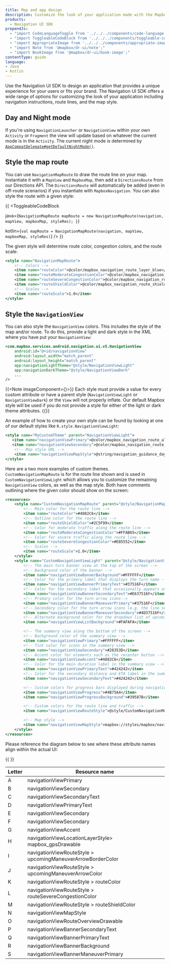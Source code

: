 ```yaml
---
title: Map and app design
description: Customize the look of your application made with the Mapbox Navigation UI SDK including adding map styles, styling the route line, and styling non-map UI elements.
products:
  - Navigation UI SDK
prependJs:
  - "import CodeLanguageToggle from '../../../components/code-language-toggle';"
  - "import ToggleableCodeBlock from '../../../components/toggleable-code-block';"
  - "import AppropriateImage from '../../../components/appropriate-image';"
  - "import Note from '@mapbox/dr-ui/note';"
  - "import BookImage from '@mapbox/dr-ui/book-image';"
contentType: guide
language:
- Java
- Kotlin
---
```


Use the Navigation UI SDK to design an application that provides a unique experience for your users or fits your brand. The Navigation UI SDK offers a wide range of options for customizing the look of your application including navigation instructions, route lines, and the map style.

## Day and Night mode

If you're using `NavigationLauncher` or `NavigationView` within your own `Activity` or `Fragment` the view will update based on
whatever the current mode is in the `Activity`. The current night mode is determined by [`AppCompatDelegate#getDefaultNightMode()`](https://developer.android.com/reference/android/support/v7/app/AppCompatDelegate.html#getDefaultNightMode()).

## Style the map route

You can use `NavigationMapRoute` to draw the route line on your map. Instantiate it with a `MapView` and `MapboxMap`, then add a `DirectionsRoute` from our Directions API. The `DirectionsRoute` will automatically be added (even in off-route scenarios) if you instantiate with `MapboxNavigation`. You can also style the route with a given style:

{{
<CodeLanguageToggle id="nav-map-route" />
<ToggleableCodeBlock

java={`
NavigationMapRoute mapRoute = new NavigationMapRoute(navigation, mapView, mapboxMap, styleRes);
}
`}

kotlin={`
val mapRoute = NavigationMapRoute(navigation, mapView, mapboxMap, styleRes)
`}
/>
}}

The given style will determine route color, congestion colors, and the route scale:

```xml
<style name="NavigationMapRoute">
    <!-- Colors -->
    <item name="routeColor">@color/mapbox_navigation_route_layer_blue</item>
    <item name="routeModerateCongestionColor">@color/mapbox_navigation_route_layer_congestion_yellow</item>
    <item name="routeSevereCongestionColor">@color/mapbox_navigation_route_layer_congestion_red</item>
    <item name="routeShieldColor">@color/mapbox_navigation_route_shield_layer_color</item>
    <!-- Scales -->
    <item name="routeScale">1.0</item>
</style>
```

## Style the `NavigationView`

You can also style the `NavigationView` colors. This includes the style of the map and/or route. To do this, provide a light and dark style in the XML where you have put your `NavigationView`:

```xml
<com.mapbox.services.android.navigation.ui.v5.NavigationView
    android:id="@+id/navigationView"
    android:layout_width="match_parent"
    android:layout_height="match_parent"
    app:navigationLightTheme="@style/NavigationViewLight"
    app:navigationDarkTheme="@style/NavigationViewDark"
    ...
/>
```

{{<Note imageComponent={<BookImage size="60" />}>}}
Each style must provide a value for every custom attribute or have a parent style (`NavigationViewLight` or `NavigationViewDark`) or the `View` will not properly inflate. Our default Mapbox style will be used if you do not provide a style for either of the light or dark theme attributes.
{{</Note>}}

An example of how to create your own style can be found by looking at one of our default styles like `R.style.NavigationViewLight`:

```xml
<style name="MyCustomTheme" parent="NavigationViewLight">
   <item name="navigationViewPrimary">@color/mapbox_navigation_route_alternative_congestion_red</item>
   <item name="navigationViewSecondary">@color/mapbox_navigation_route_layer_blue</item>
    <!-- Map style URL -->
    <item name="navigationViewMapStyle">@string/navigation_guidance_day_v3</item>
</style>
```

Here are a two more examples of custom themes. `CustomNavigationMapRoute` is for the route line shown and is used in `CustomNavigationViewLight` which allows you to customize the remaining `NavigationView` colors, as well as the map style. Both have comments outlining where the given color should show on the screen:

```xml
<resources>
    <style name="CustomNavigationMapRoute" parent="@style/NavigationMapRoute">
        <!-- Main color for the route line -->
        <item name="routeColor">#4882C6</item>
        <!-- Outline color for the route line -->
        <item name="routeShieldColor">#2C5F99</item>
        <!-- Color for moderate traffic along the route line -->
        <item name="routeModerateCongestionColor">#FFAB65</item>
        <!-- Color for severe traffic along the route line -->
        <item name="routeSevereCongestionColor">#E85552</item>
        <!-- Scales -->
        <item name="routeScale">1.0</item>
    </style>
    <style name="CustomNavigationViewLight" parent="@style/NavigationViewLight">
        <!-- The main turn banner view at the top of the screen -->
        <!-- Background color of the banner -->
        <item name="navigationViewBannerBackground">#FFFFFF</item>
        <!-- Color for the primary label that displays the turn name -->
        <item name="navigationViewBannerPrimaryText">#37516F</item>
        <!-- Color for the secondary label that occasionally appears underneath the primary label -->
        <item name="navigationViewBannerSecondaryText">#E637516F</item>
        <!-- Primary color for the turn arrow icons-->
        <item name="navigationViewBannerManeuverPrimary">#37516F</item>
        <!-- Secondary color for the turn arrow icons (e.g. the line segment that forks off) -->
        <item name="navigationViewBannerManeuverSecondary">#4D37516F</item>
        <!-- Alternate background color for the dropdown list of upcoming steps -->
        <item name="navigationViewListBackground">#FAFAFA</item>

        <!-- The summary view along the bottom of the screen -->
        <!-- Background color of the summary view -->
        <item name="navigationViewPrimary">#FFFFFF</item>
        <!-- Tint color for icons in the summary view -->
        <item name="navigationViewSecondary">#28353D</item>
        <!-- Accent color for elements such as the recenter button -->
        <item name="navigationViewAccent">#4882C6</item>
        <!-- Color for the main duration label in the summary view -->
        <item name="navigationViewPrimaryText">#424242</item>
        <!-- Color for the secondary distance and ETA label in the summary view -->
        <item name="navigationViewSecondaryText">#424242</item>

        <!-- Custom colors for progress bars displayed during navigation -->
        <item name="navigationViewProgress">#4B75A4</item>
        <item name="navigationViewProgressBackground">#39587B</item>

        <!-- Custom colors for the route line and traffic -->
        <item name="navigationViewRouteStyle">@style/CustomNavigationMapRoute</item>

        <!-- Map style -->
        <item name="navigationViewMapStyle">mapbox://styles/mapbox/navigation-guidance-day-v2</item>
    </style>
</resources>
```

Please reference the diagram below to see where these attribute names align within the actual UI:

{{
<AppropriateImage imageId="navigationViewColorDiagram" className="block mx-auto pt18 wmax300" />
}}

| Letter | Resource name |
| --- | --- |
| A | navigationViewPrimary |
| B | navigationViewSecondary |
| C | navigationViewSecondaryText |
| D | navigationViewPrimaryText |
| E | navigationViewSecondary |
| F | navigationViewSecondary |
| G | navigationViewAccent |
| H | navigationViewLocationLayerStyle> mapbox_gpsDrawable |
| I | navigationViewRouteStyle > upcomingManeuverArrowBorderColor |
| J | navigationViewRouteStyle > upcomingManeuverArrowColor |
| K | navigationViewRouteStyle > routeColor |
| L | navigationViewRouteStyle > routeSevereCongestionColor |
| M | navigationViewRouteStyle > routeShieldColor |
| N | navigationViewMapStyle |
| O | navigationViewRouteOverviewDrawable|
| P | navigationViewBannerSecondaryText |
| Q | navigationViewBannerPrimaryText |
| R | navigationViewBannerBackground |
| S | navigationViewBannerManeuverPrimary |
